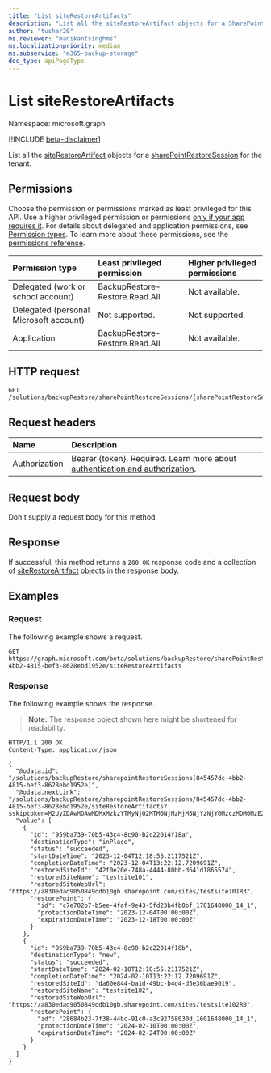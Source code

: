 ```yaml
---
title: "List siteRestoreArtifacts"
description: "List all the siteRestoreArtifact objects for a SharePoint restore session for the tenant."
author: "tushar20"
ms.reviewer: "manikantsinghms"
ms.localizationpriority: medium
ms.subservice: "m365-backup-storage"
doc_type: apiPageType
---
```


# List siteRestoreArtifacts

Namespace: microsoft.graph

[!INCLUDE [beta-disclaimer](../../includes/beta-disclaimer.md)]

List all the [siteRestoreArtifact](../resources/siterestoreartifact.md) objects for a [sharePointRestoreSession](../resources/sharepointrestoresession.md) for the tenant.

## Permissions

Choose the permission or permissions marked as least privileged for this API. Use a higher privileged permission or permissions [only if your app requires it](/graph/permissions-overview#best-practices-for-using-microsoft-graph-permissions). For details about delegated and application permissions, see [Permission types](/graph/permissions-overview#permission-types). To learn more about these permissions, see the [permissions reference](/graph/permissions-reference).

|Permission type|Least privileged permission|Higher privileged permissions|
|:---|:---|:---|
|Delegated (work or school account)|BackupRestore-Restore.Read.All|Not available.|
|Delegated (personal Microsoft account)|Not supported.|Not supported.|
|Application|BackupRestore-Restore.Read.All|Not available.|

## HTTP request

<!-- {
  "blockType": "ignored"
}
-->
``` http
GET /solutions/backupRestore/sharePointRestoreSessions/{sharePointRestoreSessionId}/siteRestoreArtifacts
```

## Request headers

|Name|Description|
|:---|:---|
|Authorization|Bearer {token}. Required. Learn more about [authentication and authorization](/graph/auth/auth-concepts).|

## Request body

Don't supply a request body for this method.

## Response

If successful, this method returns a `200 OK` response code and a collection of [siteRestoreArtifact](../resources/siterestoreartifact.md) objects in the response body.

## Examples

### Request

The following example shows a request.
<!-- {
  "blockType": "request",
  "name": "siterestoreartifact_list"
}
-->
``` http
GET https://graph.microsoft.com/beta/solutions/backupRestore/sharePointRestoreSessions/845457dc-4bb2-4815-bef3-8628ebd1952e/siteRestoreArtifacts
```

### Response

The following example shows the response.
>**Note:** The response object shown here might be shortened for readability.
<!-- {
  "blockType": "response",
  "truncated": true,
  "@odata.type": "Collection(microsoft.graph.siteRestoreArtifact)"
}
-->
``` http
HTTP/1.1 200 OK
Content-Type: application/json

{
  "@odata.id": "/solutions/backupRestore/sharepointRestoreSessions(845457dc-4bb2-4815-bef3-8628ebd1952e)",
  "@odata.nextLink": "/solutions/backupRestore/sharepointRestoreSessions/845457dc-4bb2-4815-bef3-8628ebd1952e/siteRestoreArtifacts?$skiptoken=M2UyZDAwMDAwMDMxMzkzYTMyNjQ2MTM0NjMzMjM5NjYzNjY0MzczMDM0MzE2NTYzNjEzNzMwNjIzNjMzMzg2MjM0MzM2NDM0MzUzNDMzMzc0MDc0Njg3MjY1NjE2NDJlNzYzMjAxZThmYjY4M2Y3ODAxMDAwMDg4NjA5ODdhNzgwMTAwMDB8MTYxNjk2NDUwOTgzMg%3d%3d",
  "value": [
    {
      "id": "959ba739-70b5-43c4-8c90-b2c22014f18a",
      "destinationType": "inPlace",
      "status": "succeeded",
      "startDateTime": "2023-12-04T12:18:55.2117521Z",
      "completionDateTime": "2023-12-04T13:22:12.7209691Z",
      "restoredSiteId": "42f0e20e-748a-4444-80bb-d641d1865574",
      "restoredSiteName": "testsite101",
      "restoredSiteWebUrl": "https://a830edad9050849odb10gb.sharepoint.com/sites/testsite101R3",
      "restorePoint": {
        "id": "c7e702b7-b5ee-4faf-9e43-5fd23b4fb0bf_1701648000_14_1",
        "protectionDateTime": "2023-12-04T00:00:00Z",
        "expirationDateTime": "2023-12-18T00:00:00Z"
      }
    },
    {
      "id": "959ba739-70b5-43c4-8c90-b2c22014f18b",
      "destinationType": "new",
      "status": "succeeded",
      "startDateTime": "2024-02-10T12:18:55.2117521Z",
      "completionDateTime": "2024-02-10T13:22:12.7209691Z",
      "restoredSiteId": "da60e844-ba1d-49bc-b4d4-d5e36bae9019",
      "restoredSiteName": "testsite102",
      "restoredSiteWebUrl": "https://a830edad9050849odb10gb.sharepoint.com/sites/testsite102R0",
      "restorePoint": {
        "id": "28684b23-7f38-44bc-91c0-a3c92758030d_1601648000_14_1",
        "protectionDateTime": "2024-02-10T00:00:00Z",
        "expirationDateTime": "2024-02-24T00:00:00Z"
      }
    }
  ]
}
```
